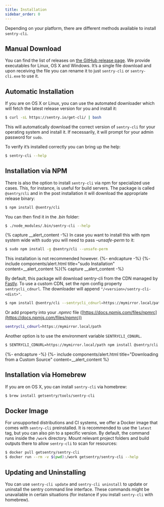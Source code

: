 ```yaml
---
title: Installation
sidebar_order: 0
---
```


Depending on your platform, there are different methods available to install `sentry-cli`.

## Manual Download

You can find the list of releases on [the GitHub release page](https://github.com/getsentry/sentry-cli/releases/). We provide executables for Linux, OS X and Windows. It’s a single file download and upon receiving the file you can rename it to just `sentry-cli` or `sentry-cli.exe` to use it.

## Automatic Installation

If you are on OS X or Linux, you can use the automated downloader which will fetch the latest release version for you and install it:

```bash
$ curl -sL https://sentry.io/get-cli/ | bash
```

This will automatically download the correct version of `sentry-cli` for your operating system and install it. If necessarily, it will prompt for your admin password for `sudo`.

To verify it’s installed correctly you can bring up the help:

```bash
$ sentry-cli --help
```

## Installation via NPM

There is also the option to install `sentry-cli` via npm for specialized use cases. This, for instance, is useful for build servers. The package is called `@sentry/cli` and in the post installation it will download the appropriate release binary:

```bash
$ npm install @sentry/cli
```

You can then find it in the _.bin_ folder:

```bash
$ ./node_modules/.bin/sentry-cli --help
```

{% capture __alert_content -%}
In case you want to install this with npm system wide with sudo you will need to pass _–unsafe-perm_ to it:

```bash
$ sudo npm install -g @sentry/cli --unsafe-perm
```

This installation is not recommended however.
{%- endcapture -%}
{%- include components/alert.html
  title="sudo Installation"
  content=__alert_content
%}{% capture __alert_content -%}

By default, this package will download sentry-cli from the CDN managed by [Fastly](https://www.fastly.com/). To use a custom CDN, set the npm config property `sentrycli_cdnurl`. The downloader will append `"/<version>/sentry-cli-<dist>"`.

```bash
$ npm install @sentry/cli --sentrycli_cdnurl=https://mymirror.local/path
```

Or add property into your _.npmrc_ file ([https://docs.npmjs.com/files/npmrc](https://docs.npmjs.com/files/npmrc))

```bash
sentrycli_cdnurl=https://mymirror.local/path
```

Another option is to use the environment variable `SENTRYCLI_CDNURL`.

```bash
$ SENTRYCLI_CDNURL=https://mymirror.local/path npm install @sentry/cli
```

{%- endcapture -%}
{%- include components/alert.html
  title="Downloading from a Custom Source"
  content=__alert_content
%}

## Installation via Homebrew

If you are on OS X, you can install `sentry-cli` via homebrew:

```bash
$ brew install getsentry/tools/sentry-cli
```

## Docker Image

For unsupported distributions and CI systems, we offer a Docker image that comes with `sentry-cli` preinstalled. It is recommended to use the `latest` tag, but you can also pin to a specific version. By default, the command runs inside the `/work` directory. Mount relevant project folders and build outputs there to allow `sentry-cli` to scan for resources:

```bash
$ docker pull getsentry/sentry-cli
$ docker run --rm -v $(pwd):/work getsentry/sentry-cli --help
```

## Updating and Uninstalling

You can use `sentry-cli update` and `sentry-cli uninstall` to update or uninstall the sentry command line interface. These commands might be unavailable in certain situations (for instance if you install `sentry-cli` with homebrew).
